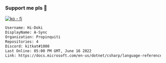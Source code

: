 ### Support me pls 🙏

[![ko - fi](https://ko-fi.com/img/githubbutton_sm.svg)](https://ko-fi.com/O5O4D6DP7)

  ```txt
  Username: Hi-Doki
  DisplayName: A-Sync
  Organization: Propinquiti
  Repositories: 4
  Discord: kitkat#1000
  Last Online: 05:00 PM GMT, June 16 2022
  Link: https://docs.microsoft.com/en-us/dotnet/csharp/language-reference/keywords/async
  ```       